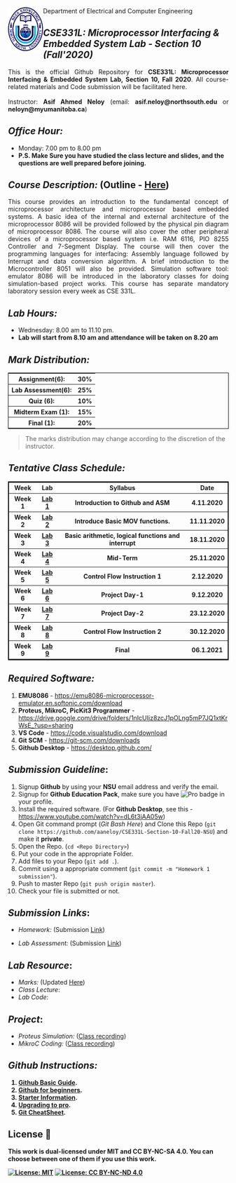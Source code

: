 <html>
  
<img align="left" width="80" height="100" src="https://github.com/NeloyNSU/CSE482_Summer-19_Section7/blob/master/image/nsulogo.png">
Department of Electrical and Computer Engineering


## _CSE331L: Microprocessor Interfacing & Embedded System Lab - Section 10 (Fall'2020)_ 

<p align="justify">
This is the official Github Repository for <b>CSE331L: Microprocessor Interfacing & Embedded System Lab, Section 10, Fall 2020</b>. All course-related materials and Code submission will be facilitated here.</br> </br> 
Instructor: <strong>Asif Ahmed Neloy</strong> (email: <strong>asif.neloy@northsouth.edu</strong> or <strong>neloyn@myumanitoba.ca</strong>)

## _Office Hour:_
* Monday: 7.00 pm to 8.00 pm
* **P.S. Make Sure you have studied the class lecture and slides, and the questions are well prepared before joining.**
</p>

## _Course Description:_ (Outline - <a href="https://github.com/aaneloy/CSE331L-Section-10-Fall20-NSU/blob/main/Course%20Material/CSE331L_Course_Outline_Fall_2020_Section_10.pdf">Here</a>)
<p align="justify">
This course provides an introduction to the fundamental concept of microprocessor architecture and microprocessor based embedded systems. A basic idea of the internal and external architecture of the microprocessor 8086 will be provided followed by the physical pin diagram of microprocessor 8086. The course will also cover the other peripheral devices of a microprocessor based system i.e. RAM 6116, PIO 8255 Controller and 7-Segment Display. The course will then cover the programming languages for interfacing: Assembly language followed by Interrupt and data conversion algorithm. A brief introduction to the Microcontroller 8051 will also be provided. Simulation software tool: emulator 8086 will be introduced in the laboratory classes for doing simulation-based project works. This course has separate mandatory laboratory session every week as CSE 331L.
</p>

## _Lab Hours:_
* Wednesday: 8.00 am to 11.10 pm.
* **Lab will start from 8.10 am and attendance will be taken on 8.20 am**

## _Mark Distribution:_
<p align="central">
<table style="border:1px solid black;margin-left:auto;margin-right:auto;">
  <tr>
    <th>Assignment(6):</th>
    <th>30%</th> 
  </tr>
  <tr>
    <th>Lab Assessment(6):</th>
    <th>25%</th>
  <tr>
    <th>Quiz (6):</th>
    <th>10%</th> 
  </tr>
    <tr>
    <th>Midterm Exam (1):</th>
    <th>15%</th>
  </tr> 
   </tr>
    <tr>
    <th>Final (1):</th>
    <th>20%</th>
  </tr>  
</table>
</p>

> The marks distribution may change according to the discretion of the instructor.

## _Tentative Class Schedule:_
<p align="central">
<table style="border:2px solid black;margin-left:auto;margin-right:auto;">
  <tr>
    <th>Week</th>
    <th>Lab</th> 
    <th>Syllabus</th>
    <th>Date</th>
  </tr>
  <tr>
    <th>Week 1</th>
    <th><a href="">Lab 1</a></th> 
    <th>Introduction to Github and ASM</th>
    <th>4.11.2020</th>
  </tr>
  <tr>
    <th>Week 2</th>
    <th><a href="">Lab 2</a></th> 
    <th>Introduce Basic MOV functions. </th>
    <th>11.11.2020</th>
  </tr>
  <tr>
    <th>Week 3</th>
    <th><a href="">Lab 3</a></th> 
    <th>Basic arithmetic, logical functions and interrupt</th>
    <th>18.11.2020</th>
  </tr>
  <tr>
    <th>Week 4</th>
    <th><a href="">Lab 4</a></th> 
    <th>Mid-Term</th>
    <th>25.11.2020</th>
  </tr>
  <tr>
    <th>Week 5</th>
    <th><a href="">Lab 5</a></th> 
    <th>Control Flow Instruction 1</th>
    <th>2.12.2020</th>
  </tr>
  <tr>
    <th>Week 6</th>
    <th><a href="">Lab 6</a></th> 
    <th>Project Day-1</th>
    <th>9.12.2020</th>
  </tr>
  <tr>
    <th>Week 7</th>
    <th><a href="">Lab 7</a></th> 
    <th>Project Day-2</th>
    <th>23.12.2020</th>
  </tr>
  <tr>
    <th>Week 8</th>
    <th><a href="">Lab 8</a></th> 
    <th>Control Flow Instruction 2</th>
    <th>30.12.2020</th>
  </tr>
  <tr>
    <th>Week 9</th>
    <th><a href="">Lab 9</a></th> 
    <th>Final</th>
    <th>06.1.2021</th>
  </tr>
</table>
</p>

## _Required Software:_

1. **EMU8086** - https://emu8086-microprocessor-emulator.en.softonic.com/download
2. **Proteus, MikroC, PicKit3 Programmer** - https://drive.google.com/drive/folders/1nIcUIjz8zcJ1pOLng5mP7JQ1xtKrWsE_?usp=sharing
3. **VS Code** - https://code.visualstudio.com/download
4. **Git SCM** - https://git-scm.com/downloads
5. **Github Desktop** - https://desktop.github.com/


## _Submission Guideline_:
<p align="central">

1. Signup **Github** by using your **NSU** email address and verify the email.
2. Signup for **Github Education Pack**, make sure you have ![Pro](https://webapps.stackexchange.com/questions/123808/github-whats-this-pro-tag-on-my-profile) badge in your profile.  
3. Install the required software. (For **Github Desktop**, see this - https://www.youtube.com/watch?v=dL6t3jAA05w)
4. Open Git command prompt (*Git Bash Here*) and Clone this Repo (```git clone https://github.com/aaneloy/CSE331L-Section-10-Fall20-NSU```) and make it **private**.
5. Open the Repo. (```cd <Repo Directory>```)
6. Put your code in the appropriate Folder.
7. Add files to your Repo (```git add .```).
8. Commit using a appropriate comment (```git commit -m "Homework 1 submission"```).
9. Push to master Repo (```git push origin master```).
10. Check your file is submitted or not.

</p>

## _Submission Links_:

* _Homework:_ (Submission <a href="https://github.com/aaneloy/CSE331L-Section-10-Fall20-NSU/tree/main/Homework%20Submission">Link</a>)

* _Lab Assessment:_ (Submission <a href="https://github.com/aaneloy/CSE331L-Section-10-Fall20-NSU/tree/main/Lab%20Assessment%20Submission">Link</a>)

## _Lab Resource_:

* _Marks:_ (Updated <a href="">Here</a>)
* _Class Lecture_: 
* _Lab Code_: 

## _Project_:

* _Proteus Simulation:_ (<a href="">Class recording</a>)
* _MikroC Coding:_ (<a href="">Class recording</a>)


## _Github Instructions:_
<p align="justify">
<b>
  <ol> 
   <li> <a href="https://guides.github.com/">Github Basic Guide</a>. </i>
  <li> <a href="https://product.hubspot.com/blog/git-and-github-tutorial-for-beginners">Github for beginners</a>. </i>
  <li> <a href="https://towardsdatascience.com/getting-started-with-git-and-github-6fcd0f2d4ac6"> Starter Information</a>.</li>
  <li> <a href="https://education.github.com/pack"> Upgrading to pro</a>.</li>
  <li> <a href="https://gist.github.com/hofmannsven/6814451"> Git CheatSheet</a>.</li>
 </ol> 
</p>


</html>

## License 📄
This work is dual-licensed under MIT and CC BY-NC-SA 4.0. You can choose between one of them if you use this work.

[![License: MIT](https://img.shields.io/badge/License-MIT-yellow.svg)](https://opensource.org/licenses/MIT) [![License: CC BY-NC-ND 4.0](https://img.shields.io/badge/License-CC%20BY--NC--ND%204.0-lightgrey.svg)](https://creativecommons.org/licenses/by-nc-nd/4.0/)
